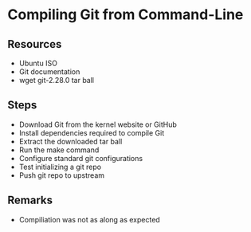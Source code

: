 # Compiling Git from Command-Line

## Resources
- Ubuntu ISO
- Git documentation
- wget git-2.28.0 tar ball

## Steps
- Download Git from the kernel website or GitHub
- Install dependencies required to compile Git
- Extract the downloaded tar ball
- Run the make command
- Configure standard git configurations
- Test initializing a git repo
- Push git repo to upstream


## Remarks
- Compiliation was not as along as expected
